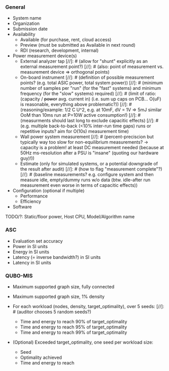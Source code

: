 ### General

- System name
- Organization
- Submission date
- Availability 
	- Available (for purchase, rent, cloud access)
	- Preview (must be submitted as Available in next round)
	- RDI (research, development, internal)
- Power measurement device(s)
	- External analyzer tap
[//]: # (allow for "shunt" explicitly as an external measurement point?)
[//]: # (also: point of measurement vs. measurement device => orthogonal points)
	- On-board instrument
[//]: # (definition of possible measurement points? (e.g. total ASIC power, total system power))
[//]: # (minimum number of samples per "run" (for the "fast" systems) and minimum frequency (for the "slow" systems) required)
[//]: # (limit of ratio: (capacity / ~~power~~ avg. current in) (i.e. sum up caps on PCB… O(uF) is reasonable, everything above problematic?))
[//]: # (reasoning/example: 1/2 C U^2, e.g. at 10mF, dV = 1V => 5mJ similar OoM than 10ms run at P=10W active consumption!)
[//]: # (measurments should last long to exclude capacitic effects)
[//]: # (e.g. multiple back-to-back (<10% inter-run time gaps) runs or repetitive inputs? aim for O(10s) measurement time)
	- Wall power system measurement
[//]: # (percent-preciscion but typically way too slow for non-equilibrium measurements? → capacity is a problem! at least DC measurement needed (because at 50Hz ms-resolution after a PSU is "insane" (quoting our hardware guy)!))
	- Estimate (only for simulated systems, or a potential downgrade of the result after audit)
[//]: # (how to flag "measurement complete"?)
[//]: # (baseline measurements? e.g. configure system and then measure idle, empty/dummy runs w/o data (btw. idle-after run measurement even worse in terms of capacitic effects))
- Configuration (optional if multiple)
	- Performance
	- Efficiency
- Software

TODO/?: Static/floor power, Host CPU, Model/Algorithm name

### ASC

- Evaluation set accuracy
- Power in SI units
- Energy in SI units
- Latency (= inverse bandwidth?) in SI units
- Latency in SI units

### QUBO-MIS

- Maximum supported graph size, fully connected
- Maximum supported graph size, 1% density

- For each workload (nodes, density, target_optimality), over 5 seeds:
[//]: # (auditor chooses 5 random seeds?)
	- Time and energy to reach 90% of target_optimality
	- Time and energy to reach 95% of target_optimality
	- Time and energy to reach 99% of target_optimality

- (Optional) Exceeded target_optimality, one seed per workload size:
	- Seed
	- Optimality achieved
	- Time and energy to reach